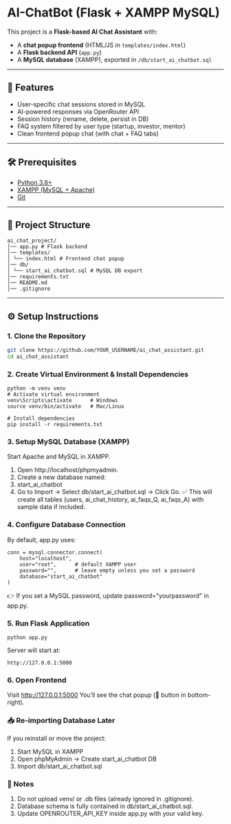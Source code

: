 # AI-ChatBot (Flask + XAMPP MySQL)

This project is a **Flask-based AI Chat Assistant** with:
- A **chat popup frontend** (HTML/JS in `templates/index.html`)
- A **Flask backend API** (`app.py`)
- A **MySQL database** (XAMPP), exported in `/db/start_ai_chatbot.sql`

---

## 🚀 Features
- User-specific chat sessions stored in MySQL
- AI-powered responses via OpenRouter API
- Session history (rename, delete, persist in DB)
- FAQ system filtered by user type (startup, investor, mentor)
- Clean frontend popup chat (with chat + FAQ tabs)

---

## 🛠️ Prerequisites
- [Python 3.8+](https://www.python.org/downloads/)
- [XAMPP (MySQL + Apache)](https://www.apachefriends.org/download.html)
- [Git](https://git-scm.com/downloads)

---

## 📂 Project Structure

```
ai_chat_project/
│── app.py # Flask backend
│── templates/
│ └── index.html # Frontend chat popup
│── db/
│ └── start_ai_chatbot.sql # MySQL DB export
│── requirements.txt
│── README.md
│── .gitignore
```

---

## ⚙️ Setup Instructions

### 1. Clone the Repository
```bash
git clone https://github.com/YOUR_USERNAME/ai_chat_assistant.git
cd ai_chat_assistant
```

### 2. Create Virtual Environment & Install Dependencies
```
python -m venv venv
# Activate virtual environment
venv\Scripts\activate      # Windows
source venv/bin/activate   # Mac/Linux

# Install dependencies
pip install -r requirements.txt
```

### 3. Setup MySQL Database (XAMPP)

Start Apache and MySQL in XAMPP.

1. Open http://localhost/phpmyadmin.
2. Create a new database named:
3. start_ai_chatbot
4. Go to Import → Select db/start_ai_chatbot.sql → Click Go.
✅ This will create all tables (users, ai_chat_history, ai_faqs_Q, ai_faqs_A) with sample data if included.

### 4. Configure Database Connection

By default, app.py uses:
```
conn = mysql.connector.connect(
    host="localhost",
    user="root",      # default XAMPP user
    password="",      # leave empty unless you set a password
    database="start_ai_chatbot"
)
```
👉 If you set a MySQL password, update password="yourpassword" in app.py.

### 5. Run Flask Application
```
python app.py
```
Server will start at:
```
http://127.0.0.1:5000
```
### 6. Open Frontend
Visit http://127.0.0.1:5000
You’ll see the chat popup (💬 button in bottom-right).

### 📥 Re-importing Database Later
If you reinstall or move the project:
1. Start MySQL in XAMPP
2. Open phpMyAdmin → Create start_ai_chatbot DB
3. Import db/start_ai_chatbot.sql

### 📝 Notes

1. Do not upload venv/ or .db files (already ignored in .gitignore).
2. Database schema is fully contained in db/start_ai_chatbot.sql.
3. Update OPENROUTER_API_KEY inside app.py with your valid key.
